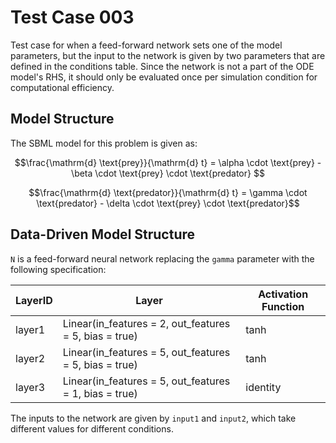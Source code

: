 # Test Case 003

Test case for when a feed-forward network sets one of the model parameters, but the input to the network is given by two parameters that are defined in the conditions table. Since the network is not a part of the ODE model's RHS, it should only be evaluated once per simulation condition for computational efficiency.

## Model Structure

The SBML model for this problem is given as:

$$\frac{\mathrm{d} \text{prey}}{\mathrm{d} t} = \alpha \cdot \text{prey} - \beta \cdot \text{prey} \cdot \text{predator} $$

$$\frac{\mathrm{d} \text{predator}}{\mathrm{d} t} = \gamma \cdot \text{predator} - \delta \cdot \text{prey} \cdot \text{predator}$$

## Data-Driven Model Structure

`N` is a feed-forward neural network replacing the `gamma` parameter with the following specification:

| LayerID | Layer                                                  | Activation Function |
|---------|--------------------------------------------------------|---------------------|
| layer1  | Linear(in_features = 2, out_features = 5, bias = true) | tanh                |
| layer2  | Linear(in_features = 5, out_features = 5, bias = true) | tanh                |
| layer3  | Linear(in_features = 5, out_features = 1, bias = true) | identity            |

The inputs to the network are given by `input1` and `input2`, which take different values for different conditions.
